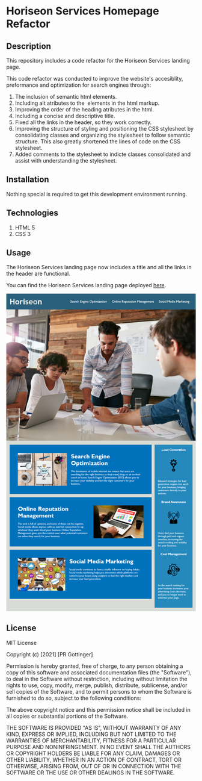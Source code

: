 # Horiseon Services Homepage Refactor

## Description

This repository includes a code refactor for the Horiseon Services landing page.

This code refactor was conducted to improve the website's accesiblity, preformance and optimization for search engines through:

1.  The inclusion of semantic html elements.
2.  Including alt atributes to the <img> elements in the html markup.
3.  Improving the order of the heading atributes in the html.
4.  Including a concise and descriptive title.
5.  Fixed all the links in the header, so they work correctly.
6.  Improving the structure of styling and positioning the CSS stylesheet by consolidating classes and organizing the stylesheet to follow semantic structure. This also greatly shortened the lines of code on the CSS stylesheet.
7.  Added comments to the stylesheet to indicte classes consolidated and assist with understanding the stylesheet.

## Installation

Nothing special is required to get this development environment running.

## Technologies

1. HTML 5
2. CSS 3

## Usage

The Horiseon Services landing page now includes a title and all the links in the header are functional.

You can find the Horiseon Services landing page deployed [here](https://prgottinger.github.io/Code-Refactor/).

![Horiseon Services landing page](./assets/images/horiseon_mockup.png)

## License

MIT License

Copyright (c) [2021] [PR Gottinger]

Permission is hereby granted, free of charge, to any person obtaining a copy
of this software and associated documentation files (the "Software"), to deal
in the Software without restriction, including without limitation the rights
to use, copy, modify, merge, publish, distribute, sublicense, and/or sell
copies of the Software, and to permit persons to whom the Software is
furnished to do so, subject to the following conditions:

The above copyright notice and this permission notice shall be included in all
copies or substantial portions of the Software.

THE SOFTWARE IS PROVIDED "AS IS", WITHOUT WARRANTY OF ANY KIND, EXPRESS OR
IMPLIED, INCLUDING BUT NOT LIMITED TO THE WARRANTIES OF MERCHANTABILITY,
FITNESS FOR A PARTICULAR PURPOSE AND NONINFRINGEMENT. IN NO EVENT SHALL THE
AUTHORS OR COPYRIGHT HOLDERS BE LIABLE FOR ANY CLAIM, DAMAGES OR OTHER
LIABILITY, WHETHER IN AN ACTION OF CONTRACT, TORT OR OTHERWISE, ARISING FROM,
OUT OF OR IN CONNECTION WITH THE SOFTWARE OR THE USE OR OTHER DEALINGS IN THE
SOFTWARE.
